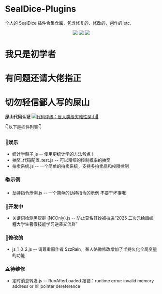 # SealDice-Plugins
个人的 SealDice 插件合集仓库，包含修复的、修改的、创作的 etc.

<p align="center">
  <img src="https://img.shields.io/badge/JavaScript-ES6-F7DF1E?style=flat&logo=javascript&logoColor=black">
  <img src="https://img.shields.io/badge/SealDice--Core-150--dev-2ecc71?style=flat&logo=github&logoColor=white">
  <img src="https://img.shields.io/badge/License-MIT-blue.svg?style=flat&logo=mit&logoColor=white">
</p>

# 我只是初学者
# 有问题还请大佬指正
# 切勿轻信鄙人写的屎山

**屎山代码认证**
[![代码评级：反人类级灾难性屎山💩](https://img.shields.io/static/v1?label=代码评级&message=反人类级灾难性屎山💩&color=7B5804&style=flat-square&logo=speedtest)](https://github.com/lyjjl/SealDice-Plugins)

👇以下是插件列表👇

### 🧩娱乐
 * 统计学骰子.js -- 使用更统计学的方法骰点！
 * 抽奖_代码配置_test.js -- 可以精细的控制概率的抽奖
 * 拍卖系统.js -- 一个简单的拍卖系统，支持多拍卖品和权限控制

### 📚示例
 * 劫持指令示例.js -- 一个简单的劫持指令的示例 不要干坏事哦

### 🚧开发中
 * 关键词检测黑灰群 (NCOnly).js -- 防止莫名其妙被拉进“2025 二次元绘画编程大学生暑假技能学习逆袭交流群”

### 🔧修改的
 * js_1_0_2.js -- 请尊重原作者 SzzRain，某人略微修改增加了半持久化全局变量的功能 

### ⚠待维修
 * 定时消息转发.js -- RunAfterLoaded 报错：runtime error: invalid memory address or nil pointer dereference
